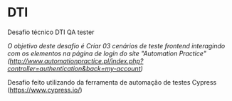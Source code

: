# DTI
Desafio técnico DTI  QA tester

*O objetivo deste desafio é Criar 03 cenários de teste frontend interagindo com os elementos na página de login do site "Automation Practice" (http://www.automationpractice.pl/index.php?controller=authentication&back=my-account)* 

Desafio feito utilizando da ferramenta de automação de testes Cypress (https://www.cypress.io/)
